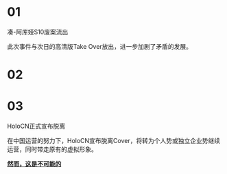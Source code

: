 # 01 

凑-阿库娅S10废案流出

此次事件与次日的高清版Take Over放出，进一步加剧了矛盾的发展。

# 02 



# 03 

HoloCN正式宣布脱离

在中国运营的努力下，HoloCN宣布脱离Cover，将转为个人势或独立企业势继续运营，同时带走原有的虚拟形象。

[**然而，这是不可能的**](../20201027/README.md#02)